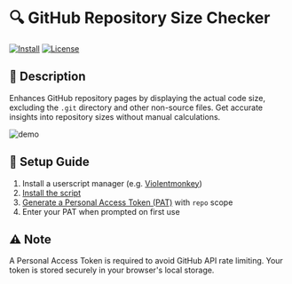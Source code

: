# 🔍 GitHub Repository Size Checker

[![Install](https://img.shields.io/badge/Install-Script-blue.svg)](https://raw.githubusercontent.com/yookibooki/userscripts/refs/heads/main/github-repo-size/user.js)
[![License](https://img.shields.io/github/license/yookibooki/userscripts)](../LICENSE)

## 📝 Description
Enhances GitHub repository pages by displaying the actual code size, excluding the `.git` directory and other non-source files. Get accurate insights into repository sizes without manual calculations.

![demo](https://i.imgur.com/td7Ieau.gif)

## 🚀 Setup Guide
1. Install a userscript manager (e.g. [Violentmonkey](https://violentmonkey.github.io))
2. [Install the script](https://raw.githubusercontent.com/yookibooki/userscripts/refs/heads/main/github-repo-size/user.js)
3. [Generate a Personal Access Token (PAT)](https://github.com/settings/personal-access-tokens/new?description=GitHub+Repository+Size+Checker) with `repo` scope
4. Enter your PAT when prompted on first use

## ⚠️ Note
A Personal Access Token is required to avoid GitHub API rate limiting. Your token is stored securely in your browser's local storage.